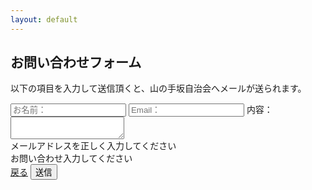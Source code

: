 ```yaml
---
layout: default
---
```


## お問い合わせフォーム

以下の項目を入力して送信頂くと、山の手坂自治会へメールが送られます。

<!-- class, action, methodを変更しないでください -->
<form class="formrun" action="https://form.run/api/v1/r/bitqzpp79otpe1at9sn7yx5h" method="post">
  <!-- ↓自由に要素を追加・編集することができます -->
    <label class="cp_iptxt">
    <input name="お名前" type="text" placeholder="お名前：">
    <i class="fa fa-user fa-lg fa-fw" aria-hidden="true"></i>
  </label>

  <label class="cp_iptxt">
    <input name="メールアドレス" type="text" placeholder="Email：" data-formrun-type="email" data-formrun-required>
    <i class="fa fa-mail fa-lg fa-fw" aria-hidden="true"></i>
  </label>

  <label class="cp_txtarea">
    <span>内容：</span>
    <textarea name="お問い合わせ" data-formrun-required></textarea>
  </label>

  <!-- ボット投稿をブロックするためのタグ -->
  <div class="_formrun_gotcha">
    <style media="screen">._formrun_gotcha {position:absolute!important;height:1px;width:1px;overflow:hidden;}</style>
    <label for="_formrun_gotcha">If you are a human, ignore this field</label>
    <input type="text" name="_formrun_gotcha" id="_formrun_gotcha" tabindex="-1">
  </div>

  <div class="errors">
    <div data-formrun-show-if-error="メールアドレス">メールアドレスを正しく入力してください</div>
    <div data-formrun-show-if-error="お問い合わせ">お問い合わせ入力してください</div>
  </div>

  <div class="btn_wrap">
    <a href="/" class="cancel_btn">戻る</a>
    <button type="submit" class="submit_btn btn" data-formrun-submitting-text="送信中...">送信</button>
  </div>
</form>